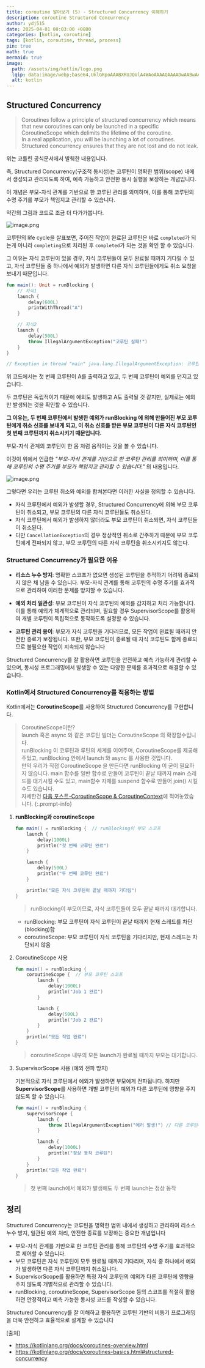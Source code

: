 ```yaml
---
title: coroutine 알아보기 (5) - Structured Concurrency 이해하기
description: coroutine Structured Concurrency
author: ydj515
date: 2025-04-01 00:03:00 +0800
categories: [kotlin, coroutine]
tags: [kotlin, coroutine, thread, process]
pin: true
math: true
mermaid: true
image:
  path: /assets/img/kotlin/logo.png
  lqip: data:image/webp;base64,UklGRpoAAABXRUJQVlA4WAoAAAAQAAAADwAABwAAQUxQSDIAAAARL0AmbZurmr57yyIiqE8oiG0bejIYEQTgqiDA9vqnsUSI6H+oAERp2HZ65qP/VIAWAFZQOCBCAAAA8AEAnQEqEAAIAAVAfCWkAALp8sF8rgRgAP7o9FDvMCkMde9PK7euH5M1m6VWoDXf2FkP3BqV0ZYbO6NA/VFIAAAA
  alt: kotlin
---
```


## Structured Concurrency

>Coroutines follow a principle of structured concurrency which means that new coroutines can only be launched in a specific CoroutineScope which delimits the lifetime of the coroutine.  
> In a real application, you will be launching a lot of coroutines. Structured concurrency ensures that they are not lost and do not leak.

위는 코틀린 공식문서에서 발췌한 내용입니다.

즉, Structured Concurrency(구조적 동시성)는 코루틴이 명확한 범위(scope) 내에서 생성되고 관리되도록 하여, 예측 가능하고 안전한 동시 실행을 보장하는 개념입니다.

이 개념은 부모-자식 관계를 기반으로 한 코루틴 관리를 의미하며, 이를 통해 코루틴의 수명 주기를 부모가 책임지고 관리할 수 있습니다.

약간의 그림과 코드로 조금 더 다가가봅니다.

![image.png](/assets/img/kotlin/coroutine/state-flow.png)

코루틴의 life cycle을 살표보면, 주어진 작업이 완료된 코루틴은 바로 `completed`가 되는게 아니라 `completing`으로 처리된 후 `completed`가 되는 것을 확인 할 수 있습니다.

그 이유는 자식 코루틴이 있을 경우, 자식 코루틴들이 모두 완료될 때까지 기다릴 수 있고, 자식 코루틴들 중 하나에서 예외가 발생하면 다른 자식 코루틴들에게도 취소 요청을 보내기 때문입니다.

```kotlin
fun main(): Unit = runBlocking {
    // 자식1
    launch {
        delay(600L)
        printWithThread("A")
    }

    // 자식2
    launch {
        delay(500L)
        throw IllegalArgumentException("코루틴 실패!")
    }
}

// Exception in thread "main" java.lang.IllegalArgumentException: 코루틴 실패!
```

위 코드에서는 첫 번째 코루틴이 A를 출력하고 있고, 두 번째 코루틴이 예외를 던지고 있습니다.

두 코루틴은 독립적이기 때문에 예외도 발생하고 A도 출력될 것 같지만, 실제로는 예외만 발생되는 것을 확인할 수 있습니다.

**그 이유는, 두 번째 코루틴에서 발생한 예외가 runBlocking 에 의해 만들어진 부모 코루틴에게 취소 신호를 보내게 되고, 이 취소 신호를 받은 부모 코루틴이 다른 자식 코루틴인 첫 번째 코루틴까지 취소시키기 때문입니다.**

부모-자식 관계의 코루틴이 한 몸 처럼 움직이는 것을 볼 수 있습니다.

이것이 위에서 언급한 *"부모-자식 관계를 기반으로 한 코루틴 관리를 의미하며, 이를 통해 코루틴의 수명 주기를 부모가 책임지고 관리할 수 있습니다."* 의 내용입니다.

![image.png](/assets/img/kotlin/coroutine/exception-propagation.png)

그렇다면 우리는 코루틴 취소와 예외를 합쳐본다면 이러한 사실을 정의할 수 있습니다.

- 자식 코루틴에서 예외가 발생할 경우, Structured Concurrency에 의해 부모 코루틴이 취소되고, 부모 코루틴의 다른 자식 코루틴들도 취소된다.
- 자식 코루틴에서 예외가 발생하지 않더라도 부모 코루틴이 취소되면, 자식 코루틴들이 취소된다.
- 다만 `CancellationException`의 경우 정상적인 취소로 간주하기 때문에 부모 코루틴에게 전파되지 않고, 부모 코루틴의 다른 자식 코루틴을 취소시키지도 않는다.
  
### Structured Concurrency가 필요한 이유

- **리소스 누수 방지**: 명확한 스코프가 없으면 생성된 코루틴을 추적하기 어려워 종료되지 않은 채 남을 수 있습니다. 부모-자식 관계를 통해 코루틴의 수명 주기를 효과적으로 관리하여 이러한 문제를 방지할 수 있습니다.

- **예외 처리 일관성**: 부모 코루틴이 자식 코루틴의 예외를 감지하고 처리 가능합니다. 이를 통해 예외가 체계적으로 관리되며, 필요할 경우 SupervisorScope를 활용하여 개별 코루틴이 독립적으로 동작하도록 설정할 수 있습니다.

- **코루틴 관리 용이**: 부모가 자식 코루틴을 기다리므로, 모든 작업이 완료될 때까지 안전한 종료가 보장됩니다. 또한, 부모 코루틴이 종료될 때 자식 코루틴도 함께 종료되므로 불필요한 작업이 지속되지 않습니다

Structured Concurrency를 잘 활용하면 코루틴을 안전하고 예측 가능하게 관리할 수 있으며, 동시성 프로그래밍에서 발생할 수 있는 다양한 문제를 효과적으로 해결할 수 있습니다.

### Kotlin에서 Structured Concurrency를 적용하는 방법

Kotlin에서는 **CoroutineScope**를 사용하여 Structured Concurrency를 구현합니다.

> CoroutineScope이란?  
> launch 혹은 async 와 같은 코루틴 빌더는 CoroutineScope 의 확장함수입니다.  
> runBlocking 이 코루틴과 루틴의 세계를 이어주며, CoroutineScope를 제공해주었고, runBlocking 안에서 launch 와 async 를 사용한 것입니다.  
> 만약 우리가 직접 CoroutineScope 을 만든다면 runBlocking 이 굳이 필요하지 않습니다. main 함수를 일반 함수로 만들어 코루틴이 끝날 때까지 main 스레드를 대기시킬 수도 있고, main함수 자체를 suspend 함수로 만들어 join() 시킬 수도 있습니다.  
> 자세한건 [다음 포스트-CoroutineScope & CoroutineContext](https://ydj515.github.io/posts/coroutine(6)/)에 적어놓았습니다.
{:.prompt-info}

1. **runBlocking과 coroutineScope**
    ```kotlin
    fun main() = runBlocking {  // runBlocking이 부모 스코프
        launch {
            delay(1000L)
            println("첫 번째 코루틴 완료")
        }

        launch {
            delay(500L)
            println("두 번째 코루틴 완료")
        }

        println("모든 자식 코루틴이 끝날 때까지 기다림")
    }
    ```
    > runBlocking이 부모이므로, 자식 코루틴들이 모두 끝날 때까지 대기합니다.

    - runBlocking: 부모 코루틴이 자식 코루틴이 끝날 때까지 현재 스레드를 차단(blocking)함
	- coroutineScope: 부모 코루틴이 자식 코루틴을 기다리지만, 현재 스레드는 차단되지 않음

2. CoroutineScope 사용
    ```kotlin
    fun main() = runBlocking {
        coroutineScope {  // 부모 코루틴 스코프
            launch {
                delay(1000L)
                println("Job 1 완료")
            }

            launch {
                delay(500L)
                println("Job 2 완료")
            }
        }
        println("모든 작업 완료")
    }
    ```
    > coroutineScope 내부의 모든 launch가 완료될 때까지 부모는 대기합니다.

3. SupervisorScope 사용 (예외 전파 방지)
    
    기본적으로 자식 코루틴에서 예외가 발생하면 부모에게 전파됩니다. 하지만 **SupervisorScope**를 사용하면 개별 코루틴의 예외가 다른 코루틴에 영향을 주지 않도록 할 수 있습니다.

    ```kotlin
    fun main() = runBlocking {
        supervisorScope {
            launch {
                throw IllegalArgumentException("에러 발생!") // 다른 코루틴에 영향 없음
            }

            launch {
                delay(1000L)
                println("정상 동작 코루틴")
            }
        }
        println("모든 작업 완료")
    }
    ```
    > 첫 번째 launch에서 예외가 발생해도 두 번째 launch는 정상 동작


## 정리
Structured Concurrency는 코루틴을 명확한 범위 내에서 생성하고 관리하여 리소스 누수 방지, 일관된 예외 처리, 안전한 종료를 보장하는 중요한 개념입니다

- 부모-자식 관계를 기반으로 한 코루틴 관리를 통해 코루틴의 수명 주기를 효과적으로 제어할 수 있습니다.
- 부모 코루틴은 자식 코루틴이 모두 완료될 때까지 기다리며, 자식 중 하나에서 예외가 발생하면 다른 자식 코루틴까지 취소됩니다.
- SupervisorScope를 활용하면 특정 자식 코루틴의 예외가 다른 코루틴에 영향을 주지 않도록 개별적으로 관리할 수 있습니다.
- runBlocking, coroutineScope, SupervisorScope 등의 스코프를 적절히 활용하면 안정적이고 예측 가능한 동시성 코드를 작성할 수 있습니다.

Structured Concurrency를 잘 이해하고 활용하면 코루틴 기반의 비동기 프로그래밍을 더욱 안전하고 효율적으로 설계할 수 있습니다

[출처]  
- https://kotlinlang.org/docs/coroutines-overview.html
- https://kotlinlang.org/docs/coroutines-basics.html#structured-concurrency